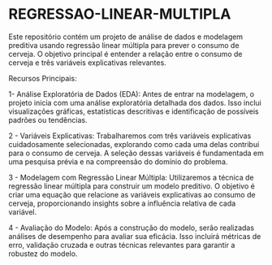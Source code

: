 # REGRESSAO-LINEAR-MULTIPLA
Este repositório contém um projeto de análise de dados e modelagem preditiva usando regressão linear múltipla para prever o consumo de cerveja. O objetivo principal é entender a relação entre o consumo de cerveja e três variáveis explicativas relevantes.

Recursos Principais:

1- Análise Exploratória de Dados (EDA): Antes de entrar na modelagem, o projeto inicia com uma análise exploratória detalhada dos dados. Isso inclui visualizações gráficas, estatísticas descritivas e identificação de possíveis padrões ou tendências.

2 - Variáveis Explicativas: Trabalharemos com três variáveis explicativas cuidadosamente selecionadas, explorando como cada uma delas contribui para o consumo de cerveja. A seleção dessas variáveis é fundamentada em uma pesquisa prévia e na compreensão do domínio do problema.

3 - Modelagem com Regressão Linear Múltipla: Utilizaremos a técnica de regressão linear múltipla para construir um modelo preditivo. O objetivo é criar uma equação que relacione as variáveis explicativas ao consumo de cerveja, proporcionando insights sobre a influência relativa de cada variável.

4 - Avaliação do Modelo: Após a construção do modelo, serão realizadas análises de desempenho para avaliar sua eficácia. Isso incluirá métricas de erro, validação cruzada e outras técnicas relevantes para garantir a robustez do modelo.

